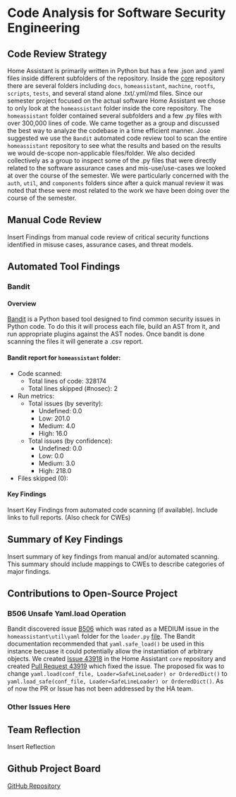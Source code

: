 # Code Analysis for Software Security Engineering

## Code Review Strategy

Home Assistant is primarily written in Python but has a few .json and .yaml files inside different subfolders of the repository. Inside the [core](https://github.com/home-assistant/core) repository there are several folders including `docs`, `homeassistant`, `machine`, `rootfs`, `scripts`, `tests`, and several stand alone .txt/.yml/md files. Since our semester project focused on the actual software Home Assistant we chose to only look at the `homeassistant` folder inside the core repository. The `homeassistant` folder contained several subfolders and a few .py files with over 300,000 lines of code. We came together as a group and discussed the best way to analyze the codebase in a time efficient manner. Jose suggested we use the `Bandit` automated code review tool to scan the entire `homeassistant` repository to see what the results and based on the results we would de-scope non-applicable files/folder. We also decided collectively as a group to inspect some of the .py files that were directly related to the software assurance cases and mis-use/use-cases we looked at over the course of the semester. We were particularly concerned with the `auth`, `util`, and `components` folders since after a quick manual review it was noted that these were most related to the work we have been doing over the course of the semester.

## Manual Code Review

<TODO> Insert Findings from manual code review of critical security functions identified in misuse cases, assurance cases, and threat models.

## Automated Tool Findings

### Bandit

#### Overview

[Bandit](https://pypi.org/project/bandit) is a Python based tool designed to find common security issues in Python code. To do this it will process each file, build an AST from it, and run appropriate plugins against the AST nodes. Once bandit is done scanning the files it will generate a .csv report.

#### Bandit report for `homeassistant` folder:
- Code scanned:
  * Total lines of code: 328174
  * Total lines skipped (#nosec): 2
- Run metrics:
   * Total issues (by severity):
       * Undefined: 0.0
       * Low: 201.0
       * Medium: 4.0
       * High: 16.0
   * Total issues (by confidence):
       * Undefined: 0.0
       * Low: 0.0
       * Medium: 3.0
       * High: 218.0
- Files skipped (0):

#### Key Findings

<TODO> Insert Key Findings from automated code scanning (if available). Include links to full reports. (Also check for CWEs)

## Summary of Key Findings

<TODO> Insert summary of key findings from manual and/or automated scanning. This summary should include mappings to CWEs to describe categories of major findings.

## Contributions to Open-Source Project
### B506 Unsafe Yaml.load Operation
Bandit discovered issue [B506](https://bandit.readthedocs.io/en/latest/plugins/b506_yaml_load.html) which was rated as a MEDIUM issue in the `homeassistant\util\yaml` folder for the `loader.py` [file](https://github.com/home-assistant/core/blob/dev/homeassistant/util/yaml/loader.py). The Bandit documentation recommended that `yaml.safe_load()` be used in this instance becuase it could potentially allow the instantiation of arbitrary objects. We created [Issue 43918](https://github.com/home-assistant/core/issues/43918) in the Home Assistant `core` repository and created [Pull Request 43919](https://github.com/home-assistant/core/pull/43919) which fixed the issue. The proposed fix was to change `yaml.load(conf_file, Loader=SafeLineLoader) or OrderedDict()` to  `yaml.load_safe(conf_file, Loader=SafeLineLoader) or OrderedDict()`. As of now the PR or Issue has not been addressed by the HA team. 

### Other Issues Here

## Team Reflection

<TODO> Insert Reflection

## Github Project Board
[GitHub Repository](https://github.com/Chrs987/HomeAssistant/projects/7)
